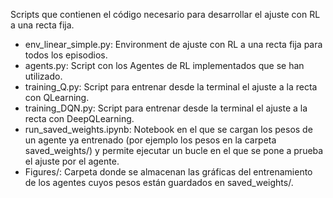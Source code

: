 Scripts que contienen el código necesario para desarrollar el ajuste con RL a una recta fija.

<ul>
  <li>env_linear_simple.py: Environment de ajuste con RL a una recta fija para todos los episodios.</li>
  <li>agents.py: Script con los Agentes de RL implementados que se han utilizado.</li>
  <li>training_Q.py: Script para entrenar desde la terminal el ajuste a la recta con QLearning.</li>
  <li>training_DQN.py: Script para entrenar desde la terminal el ajuste a la recta con DeepQLearning.</li>
  <li>run_saved_weights.ipynb: Notebook en el que se cargan los pesos de un agente ya entrenado (por ejemplo los pesos 
  en la carpeta saved_weights/) y permite ejecutar un bucle en el que se pone a prueba el ajuste por el agente.</li>
  <li>Figures/: Carpeta donde se almacenan las gráficas del entrenamiento de los agentes cuyos pesos están guardados en saved_weights/.</li>
</ul>
